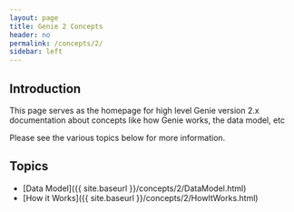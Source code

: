 ```yaml
---
layout: page
title: Genie 2 Concepts
header: no
permalink: /concepts/2/
sidebar: left
---
```


## Introduction

This page serves as the homepage for high level Genie version 2.x documentation
about concepts like how Genie works, the data model, etc

Please see the various topics below for more information.

## Topics

- [Data Model]({{ site.baseurl }}/concepts/2/DataModel.html)
- [How it Works]({{ site.baseurl }}/concepts/2/HowItWorks.html)
